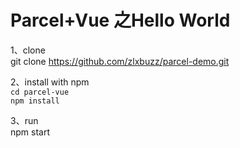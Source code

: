 Parcel+Vue 之Hello World
====


1、clone<br>
    git clone https://github.com/zlxbuzz/parcel-demo.git

2、install with npm<br>
    `cd parcel-vue`<br>
    `npm install`

3、run<br>
npm start
